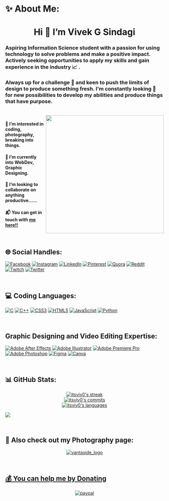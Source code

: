 # ✨ About Me:
<h1 align = "center">  Hi 👋  I’m Vivek G Sindagi </h1>

<h3>Aspiring Information Science student with a passion for using technology to solve problems and make a positive impact. Actively seeking opportunities to apply my skills and gain experience in the industry 📈 .</h3>
<h3>Always up for a challenge 💪 and keen to push the limits of design to produce something fresh. I'm constantly looking 👀 for new possibilities to develop my abilities and produce things that have purpose.</h3>
<br>
<img src="https://media4.giphy.com/media/xUA7bdpLxQhsSQdyog/giphy.gif?cid=790b76111ffa924a5b740293776dea25d631558522e6252d&rid=giphy.gif&ct=g" align="right" width="375" >
<h4>👀 I’m interested in coding, photography, breaking into things.</h4>
<h4>🌱 I’m currently into WebDev, Graphic Designing.</h4>
<h4>💞️ I’m looking to collaborate on anything productive......</h4>
<h4>📬️ You can get in touch with <a href="mailto:vivekganeshs12@gmail.com">me here!!</a> </h4>
<br>

## 🌐 Social Handles:
[![Facebook](https://img.shields.io/badge/Facebook-1877F2?style=for-the-badge&logo=facebook&logoColor=white)](https://facebook.com/vivekgsindagi)
[![Instagram](https://img.shields.io/badge/Instagram-E4405F?style=for-the-badge&logo=instagram&logoColor=white)](https://instagram.com/viveksindagi) 
[![LinkedIn](https://img.shields.io/badge/LinkedIn-0077B5?style=for-the-badge&logo=linkedin&logoColor=white)](https://linkedin.com/in/vivek-g-sindagi) 
[![Pinterest](https://img.shields.io/badge/Pinterest-%23E60023.svg?&style=for-the-badge&logo=Pinterest&logoColor=white)](https://pinterest.com/@vivekganeshs12) 
[![Quora](https://img.shields.io/badge/Quora-%23B92B27.svg?&style=for-the-badge&logo=Quora&logoColor=white)](https://quora.com/profile/Vivek-Sindagi) 
[![Reddit](https://img.shields.io/badge/Reddit-FF4500?style=for-the-badge&logo=reddit&logoColor=white)](https://reddit.com/user/itsviv0) 
[![Twitch](https://img.shields.io/badge/Twitch-9146FF?style=for-the-badge&logo=twitch&logoColor=white)](https://twitch.tv/itsviv0) 
[![Twitter](https://img.shields.io/badge/Twitter-1DA1F2?style=for-the-badge&logo=twitter&logoColor=white)](https://twitter.com/@SindagiVivek) 

<br>

## 💻 Coding Languages:
[![C](https://img.shields.io/badge/c-%2300599C.svg?style=for-the-badge&logo=c&logoColor=white)](https://en.wikipedia.org/wiki/C_(programming_language))
[![C++](https://img.shields.io/badge/c++-%2300599C.svg?style=for-the-badge&logo=c%2B%2B&logoColor=white)](https://en.wikipedia.org/wiki/C%2B%2B) 
[![CSS3](https://img.shields.io/badge/css3-%231572B6.svg?style=for-the-badge&logo=css3&logoColor=white)](https://en.wikipedia.org/wiki/CSS#CSS_3)
[![HTML5](https://img.shields.io/badge/html5-%23E34F26.svg?style=for-the-badge&logo=html5&logoColor=white)](https://en.wikipedia.org/wiki/HTML5)
[![JavaScript](https://img.shields.io/badge/javascript-%23323330.svg?style=for-the-badge&logo=javascript&logoColor=%23F7DF1E)](https://en.wikipedia.org/wiki/JavaScript)
[![Python](https://img.shields.io/badge/Python-14354C?style=for-the-badge&logo=python&logoColor=green)](https://en.wikipedia.org/wiki/Python_(programming_language))

<br>

## Graphic Designing and Video Editing Expertise:
[![Adobe After Effects](https://img.shields.io/badge/Adobe%20after%20affects-CF96FD?style=for-the-badge&logo=Adobe%20after%20effects&logoColor=393665)](www.adobe.com/in/products/aftereffects.html)
[![Adobe Illustrator](https://img.shields.io/badge/Adobe%20Illustrator-FF9A00?style=for-the-badge&logo=adobe%20illustrator&logoColor=white)](https://www.adobe.com/in/products/illustrator.html)
[![Adobe Premiere Pro](https://img.shields.io/badge/Adobe%20Premiere%20Pro-9999FF.svg?style=for-the-badge&logo=Adobe%20Premiere%20Pro&logoColor=darkblue)](www.adobe.com/in/products/premiere/campaign/pricing.html)
[![Adobe Photoshop](https://img.shields.io/badge/Adobe%20Photoshop-31A8FF?style=for-the-badge&logo=Adobe%20Photoshop&logoColor=black)](www.adobe.com/in/products/photoshop/landpa.html)
[![Figma](https://img.shields.io/badge/Figma-F24E1E?style=for-the-badge&logo=figma&logoColor=white)](https://www.figma.com)
[![Canva](https://img.shields.io/badge/Canva-%2300C4CC.svg?&style=for-the-badge&logo=Canva&logoColor=beige)](https://www.canva.com)

<br>

## 📊 GitHub Stats:
<p align="center">
    <a href="https://github.com/itsviv0/github-readme-streak-stats">
        <img alt="itsviv0's streak" src="https://github-readme-stats.vercel.app/api?username=itsviv0&theme=default&hide_border=false&include_all_commits=false&count_private=false"/>
    </a>
    <br>
    <a href="">
        <img alt="itsviv0's commits" src = "https://github-readme-streak-stats.herokuapp.com/?user=itsviv0&theme=default&hide_border=false"/>    
    </a>
    <br>
    <a href="">
        <img alt="itsviv0's languages" src = "https://github-readme-stats.vercel.app/api/top-langs/?username=itsviv0&theme=default&hide_border=false&include_all_commits=false&count_private=false&layout=compact"/>    
    </a>
</p>

[![](https://visitcount.itsvg.in/api?id=itsviv0&label=Profile%20Views&pretty=false)](https://visitcount.itsvg.in)

<br>

## 📸 Also check out my Photography page:

<p align = "center">
    <a href = "">
        <img alt = "vantaside_logo" src = ""
    </a>
</p>

<br>    
    
## 💰 You can help me by Donating
    
<p align = "center">
    <a href = "https://paypal.me/vivekgs">
        <img alt = "paypal" src = "https://img.shields.io/badge/PayPal-00457C?style=for-the-badge&logo=paypal&logoColor=white" />
    </a>
</p>
